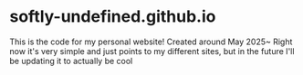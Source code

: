 # softly-undefined.github.io

This is the code for my personal website! Created around May 2025~ Right now it's very simple and just points to my different sites, but in the future I'll be updating it to actually be cool

